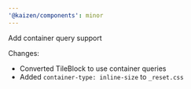 ```yaml
---
'@kaizen/components': minor
---
```


Add container query support

Changes:

- Converted TileBlock to use container queries
- Added `container-type: inline-size` to `_reset.css`
